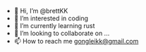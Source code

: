 - 👋 Hi, I’m @brettKK
- 👀 I’m interested in coding
- 🌱 I’m currently learning rust
- 💞️ I’m looking to collaborate on ...
- 📫 How to reach me gongleikk@gmail.com

<!---
brettKK/brettKK is a ✨ special ✨ repository because its `README.md` (this file) appears on your GitHub profile.
You can click the Preview link to take a look at your changes.
--->
